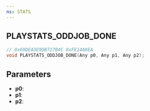 ```yaml
---
ns: STATS
---
```

## PLAYSTATS_ODDJOB_DONE

```c
// 0x69DEA3E9DB727B4C 0xFE14A8EA
void PLAYSTATS_ODDJOB_DONE(Any p0, Any p1, Any p2);
```


## Parameters
* **p0**: 
* **p1**: 
* **p2**: 

